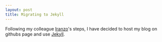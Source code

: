 ```yaml
---
layout: post
title: Migrating to Jekyll
---
```


Following my colleague [Iranzo](https://iranzo.github.io/)'s steps, I have decided to host my blog on githubs page and use [Jekyll](http://www.jekyllnow.com/).


